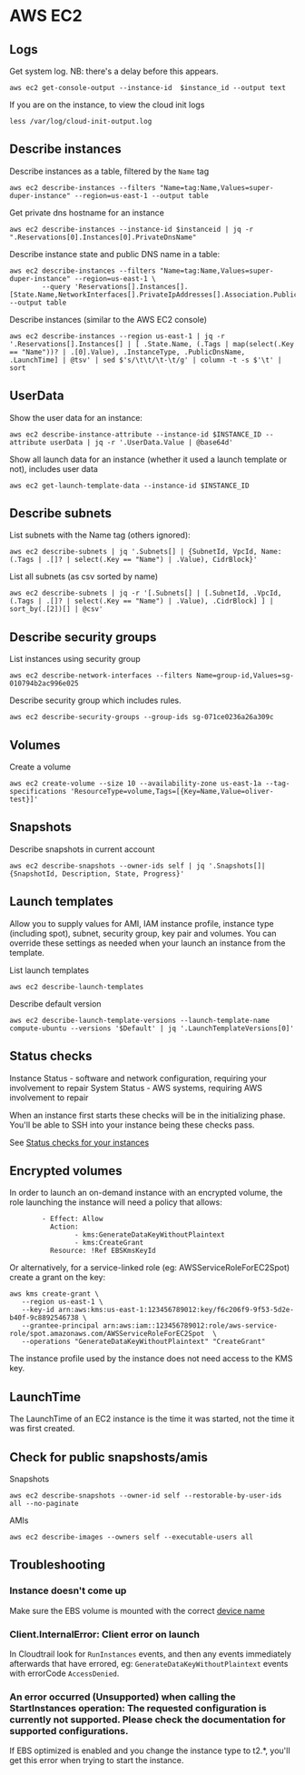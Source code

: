 # AWS EC2

## Logs

Get system log. NB: there's a delay before this appears.

```
aws ec2 get-console-output --instance-id  $instance_id --output text
```

If you are on the instance, to view the cloud init logs

```
less /var/log/cloud-init-output.log
```

## Describe instances

Describe instances as a table, filtered by the `Name` tag

```
aws ec2 describe-instances --filters "Name=tag:Name,Values=super-duper-instance" --region=us-east-1 --output table
```

Get private dns hostname for an instance

```
aws ec2 describe-instances --instance-id $instanceid | jq -r ".Reservations[0].Instances[0].PrivateDnsName"
```

Describe instance state and public DNS name in a table:

```
aws ec2 describe-instances --filters "Name=tag:Name,Values=super-duper-instance" --region=us-east-1 \
        --query 'Reservations[].Instances[].[State.Name,NetworkInterfaces[].PrivateIpAddresses[].Association.PublicDnsName]' --output table
```

Describe instances (similar to the AWS EC2 console)

```
aws ec2 describe-instances --region us-east-1 | jq -r '.Reservations[].Instances[] | [ .State.Name, (.Tags | map(select(.Key == "Name"))? | .[0].Value), .InstanceType, .PublicDnsName, .LaunchTime] | @tsv' | sed $'s/\t\t/\t-\t/g' | column -t -s $'\t' | sort
```

## UserData

Show the user data for an instance:

```
aws ec2 describe-instance-attribute --instance-id $INSTANCE_ID --attribute userData | jq -r '.UserData.Value | @base64d'
```

Show all launch data for an instance (whether it used a launch template or not), includes user data

```
aws ec2 get-launch-template-data --instance-id $INSTANCE_ID
```

## Describe subnets

List subnets with the Name tag (others ignored):

```
aws ec2 describe-subnets | jq '.Subnets[] | {SubnetId, VpcId, Name: (.Tags | .[]? | select(.Key == "Name") | .Value), CidrBlock}'
```

List all subnets (as csv sorted by name)

```
aws ec2 describe-subnets | jq -r '[.Subnets[] | [.SubnetId, .VpcId, (.Tags | .[]? | select(.Key == "Name") | .Value), .CidrBlock] ] | sort_by(.[2])[] | @csv'
```

## Describe security groups

List instances using security group

```
aws ec2 describe-network-interfaces --filters Name=group-id,Values=sg-010794b2ac996e025
```

Describe security group which includes rules.

```
aws ec2 describe-security-groups --group-ids sg-071ce0236a26a309c
```

## Volumes

Create a volume

```
aws ec2 create-volume --size 10 --availability-zone us-east-1a --tag-specifications 'ResourceType=volume,Tags=[{Key=Name,Value=oliver-test}]'
```

## Snapshots

Describe snapshots in current account

```
aws ec2 describe-snapshots --owner-ids self | jq '.Snapshots[]|{SnapshotId, Description, State, Progress}'
```

## Launch templates

Allow you to supply values for AMI, IAM instance profile, instance type (including spot), subnet, security group, key pair and volumes. You can override these settings as needed when your launch an instance from the template.

List launch templates

```
aws ec2 describe-launch-templates
```

Describe default version

```
aws ec2 describe-launch-template-versions --launch-template-name compute-ubuntu --versions '$Default' | jq '.LaunchTemplateVersions[0]'
```

## Status checks

Instance Status - software and network configuration, requiring your involvement to repair
System Status - AWS systems, requiring AWS involvement to repair

When an instance first starts these checks will be in the initializing phase. You'll be able to SSH into your instance being these checks pass.

See [Status checks for your instances](https://docs.aws.amazon.com/AWSEC2/latest/UserGuide/monitoring-system-instance-status-check.html)

## Encrypted volumes

In order to launch an on-demand instance with an encrypted volume, the role launching the instance will need a policy that allows:

```
        - Effect: Allow
          Action:
                - kms:GenerateDataKeyWithoutPlaintext
                - kms:CreateGrant
          Resource: !Ref EBSKmsKeyId
```

Or alternatively, for a service-linked role (eg: AWSServiceRoleForEC2Spot) create a grant on the key:

```
aws kms create-grant \
   --region us-east-1 \
   --key-id arn:aws:kms:us-east-1:123456789012:key/f6c206f9-9f53-5d2e-b40f-9c8892546738 \
   --grantee-principal arn:aws:iam::123456789012:role/aws-service-role/spot.amazonaws.com/AWSServiceRoleForEC2Spot  \
   --operations "GenerateDataKeyWithoutPlaintext" "CreateGrant"
```

The instance profile used by the instance does not need access to the KMS key.

## LaunchTime

The LaunchTime of an EC2 instance is the time it was started, not the time it was first created.

## Check for public snapshosts/amis

Snapshots

```
aws ec2 describe-snapshots --owner-id self --restorable-by-user-ids all --no-paginate
```

AMIs

```
aws ec2 describe-images --owners self --executable-users all
```

## Troubleshooting

### Instance doesn't come up

Make sure the EBS volume is mounted with the correct [device name](https://docs.aws.amazon.com/AWSEC2/latest/UserGuide/device_naming.html)

### Client.InternalError: Client error on launch

In Cloudtrail look for `RunInstances` events, and then any events immediately afterwards that have errored, eg: `GenerateDataKeyWithoutPlaintext` events with errorCode `AccessDenied`.

### An error occurred (Unsupported) when calling the StartInstances operation: The requested configuration is currently not supported. Please check the documentation for supported configurations.

If EBS optimized is enabled and you change the instance type to t2.\*, you'll get this error when trying to start the instance.
